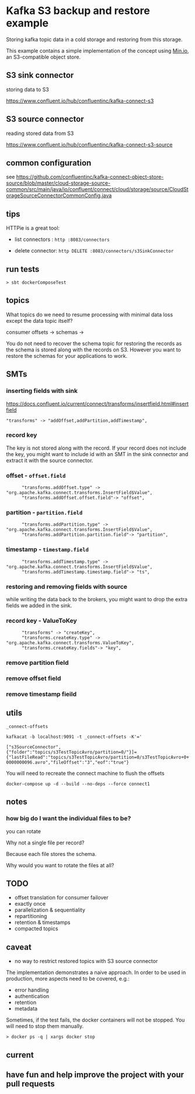 # Kafka S3 backup and restore example

Storing kafka topic data in a cold storage and restoring from this storage.

This example contains a simple implementation of the concept using [Min.io](https://min.io/), an S3-compatible object store.

## S3 sink connector

storing data to S3

https://www.confluent.io/hub/confluentinc/kafka-connect-s3

## S3 source connector

reading stored data from S3

https://www.confluent.io/hub/confluentinc/kafka-connect-s3-source

## common configuration 

see https://github.com/confluentinc/kafka-connect-object-store-source/blob/master/cloud-storage-source-common/src/main/java/io/confluent/connect/cloud/storage/source/CloudStorageSourceConnectorCommonConfig.java

## tips

HTTPie is a great tool: 

* list connectors : `http :8083/connectors`

* delete connector: `http DELETE :8083/connectors/s3SinkConnector`

## run tests

`> sbt dockerComposeTest`


## topics

What topics do we need to resume processing with minimal data loss except the data topic itself?

consumer offsets -> 
schemas -> 

You do not need to recover the schema topic for restoring the records as the schema is stored along with the records on S3. However you want to restore the schemas for your applications to work. 

## SMTs

### inserting fields with sink

https://docs.confluent.io/current/connect/transforms/insertfield.html#insertfield

`"transforms" -> "addOffset,addPartition,addTimestamp",`

### record key

The key is not stored along with the record. If your record does not include the key, you might want to include id with an SMT in the sink connector and extract it with the source connector.


### offset - `offset.field`

```
      "transforms.addOffset.type" -> "org.apache.kafka.connect.transforms.InsertField$Value",
      "transforms.addOffset.offset.field"-> "offset",
```

### partition - `partition.field`

```
      "transforms.addPartition.type" -> "org.apache.kafka.connect.transforms.InsertField$Value",
      "transforms.addPartition.partition.field"-> "partition",
```

### timestamp - `timestamp.field`

```
      "transforms.addTimestamp.type" -> "org.apache.kafka.connect.transforms.InsertField$Value",
      "transforms.addTimestamp.timestamp.field"-> "ts",
```

### restoring and removing fields with source

while writing the data back to the brokers, you might want to drop the extra fields we added in the sink.

###  record key - ValueToKey

```
      "transforms" -> "createKey",
      "transforms.createKey.type" -> "org.apache.kafka.connect.transforms.ValueToKey",
      "transforms.createKey.fields"-> "key",
```

### remove partition field

### remove offset field

### remove timestamp fieild

## utils

`_connect-offsets`

`kafkacat -b localhost:9091 -t _connect-offsets -K'='   `

`["s3SourceConnector",{"folder":"topics/s3TestTopicAvro/partition=0/"}]={"lastFileRead":"topics/s3TestTopicAvro/partition=0/s3TestTopicAvro+0+0000000096.avro","fileOffset":"3","eof":"true"}
`

You will need to recreate the connect machine to flush the offsets

`docker-compose up -d --build --no-deps --force connect1`

## notes

### how big do I want the individual files to be?

you can rotate

Why not a single file per record?

Because each file stores the schema. 

Why would you want to rotate the files at all?




## TODO

* offset translation for consumer failover
* exactly once 
* parallelization & sequentiality
* repartitioning 
* retention & timestamps
* compacted topics

## caveat

* no way to restrict restored topics with S3 source connector


The implementation demonstrates a naive approach. In order to be used in production, more aspects need to be covered, e.g.:

* error handling
* authentication
* retention
* metadata

Sometimes, if the test fails, the docker containers will not be stopped. You will need to stop them manually. 

`> docker ps -q | xargs docker stop ` 

## current

## have fun and help improve the project with your pull requests
